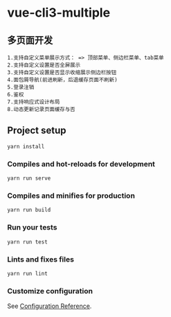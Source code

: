 # vue-cli3-multiple

## 多页面开发
```
1.支持自定义菜单展示方式： => 顶部菜单、侧边栏菜单、tab菜单
2.支持自定义设置是否全屏展示
3.支持自定义设置是否显示收缩展示侧边栏按钮
4.面包屑导航(前进刷新，后退缓存页面不刷新)
5.登录注销
6.鉴权
7.支持响应式设计布局
8.动态更新记录页面缓存与否

```
## Project setup
```
yarn install
```

### Compiles and hot-reloads for development
```
yarn run serve
```

### Compiles and minifies for production
```
yarn run build
```

### Run your tests
```
yarn run test
```

### Lints and fixes files
```
yarn run lint
```

### Customize configuration
See [Configuration Reference](https://cli.vuejs.org/config/).
